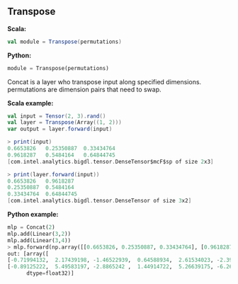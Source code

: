 ## Transpose ##

**Scala:**
```scala
val module = Transpose(permutations)
```
**Python:**
```python
module = Transpose(permutations)
```

Concat is a layer who transpose input along specified dimensions.
permutations are dimension pairs that need to swap.

**Scala example:**
```scala
val input = Tensor(2, 3).rand()
val layer = Transpose(Array((1, 2)))
var output = layer.forward(input)

> print(input)
0.6653826	0.25350887	0.33434764	
0.9618287	0.5484164	0.64844745	
[com.intel.analytics.bigdl.tensor.DenseTensor$mcF$sp of size 2x3]

> print(layer.forward(input))
0.6653826	0.9618287	
0.25350887	0.5484164	
0.33434764	0.64844745	
[com.intel.analytics.bigdl.tensor.DenseTensor of size 3x2]

```

**Python example:**
```python
mlp = Concat(2)
mlp.add(Linear(3,2))
mlp.add(Linear(3,4))
> mlp.forward(np.array([[0.6653826, 0.25350887, 0.33434764], [0.9618287, 0.5484164, 0.64844745]]))
out: [array([
[-0.71994132,  2.17439198, -1.46522939,  0.64588934,  2.61534023, -2.39528942],
[-0.89125222,  5.49583197, -2.8865242 ,  1.44914722,  5.26639175, -6.26586771]]
      dtype=float32)]

```
